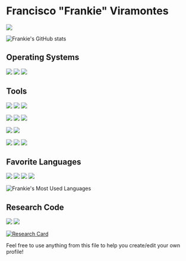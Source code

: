 # Francisco "Frankie" Viramontes

[![](https://komarev.com/ghpvc/?username=Fviramotnes8&color=brightgreen)](https://github.com/Fviramontes8)

![Frankie's GitHub stats](https://github-readme-stats.vercel.app/api?username=fviramontes8&show_icons=true&theme=dark&hide=issues)

## Operating Systems
[![](https://img.shields.io/badge/-Ubuntu-informational?style=flat&logo=ubuntu&logoColor=white&color=E95420)](https://ubuntu.com/)
[![](https://img.shields.io/badge/-KaliLinux-informational?style=flat&logo=kalilinux&logoColor=white&color=557C94)](https://www.kali.org/)
[![](https://img.shields.io/badge/-PopOS-informational?style=flat&logo=popos&logoColor=white&color=48B9C7)](https://pop.system76.com/)

## Tools
[![](https://img.shields.io/badge/-Bash-informational?style=flat&logo=gnubash&logoColor=white&color=4EAA25)](https://www.gnu.org/software/bash/)
[![](https://img.shields.io/badge/-Vim-informational?style=flat&logo=vim&logoColor=white&color=019733)](https://www.vim.org/)
[![](https://img.shields.io/badge/-Docker-informational?style=flat&logo=docker&logoColor=white&color=2496ED)](https://www.docker.com/)

[![](https://img.shields.io/badge/-Git-informational?style=flat&logo=git&logoColor=white&color=F05032)](https://git-scm.com)
[![](https://img.shields.io/badge/-Github-informational?style=flat&logo=github&logoColor=white&color=181717)](https://github.com)
[![](https://img.shields.io/badge/-Gitlab-informational?style=flat&logo=gitlab&logoColor=white&color=FCA121)](https://about.gitlab.com)

[![](https://img.shields.io/badge/-LaTeX-informational?style=flat&logo=latex&logoColor=white&color=008080)](https://www.latex-project.org/)
[![](https://img.shields.io/badge/Markdown-000000?style=plastic&logo=markdown&logoColor=white)](https://daringfireball.net/projects/markdown/)


[![](https://img.shields.io/badge/-AWSSageMaker-informational?style=flat&logo=amazonaws&logoColor=white&color=232F3E)](https://aws.amazon.com/sagemaker/)
[![](https://img.shields.io/badge/-AWSS3-informational?style=flat&logo=amazons3&logoColor=white&color=569A31)](https://aws.amazon.com/s3/)
[![](https://img.shields.io/badge/-AWSECR-informational?style=flat&logo=amazonaws&logoColor=white&color=232F3E)](https://aws.amazon.com/ecr/)

## Favorite Languages
[![](https://img.shields.io/badge/-Python-informational?style=flat&logo=python&logoColor=white&color=3776AB)](https://www.python.org/)
[![](https://img.shields.io/badge/-C++-informational?style=flat&logo=c%2B%2B&logoColor=white&color=00599C)](https://isocpp.org/)
[![](https://img.shields.io/badge/-C-informational?style=flat&logo=c&logoColor=white&color=A8B9CC)](https://www.open-std.org/jtc1/sc22/wg14/)
[![](https://img.shields.io/badge/-Make-informational?style=flat&logo=gnu&logoColor=white&color=A42E2B)](https://www.gnu.org/software/make/)


<!---dark, radical, merko, gruvbox, tokyonight, onedark, cobalt, synthwave, highcontrast, dracula--->
![Frankie's Most Used Languages](https://github-readme-stats.vercel.app/api/top-langs/?username=fviramontes8&count_private=true&layout=compact&theme=dark&langs_count=5)
## Research Code
![](https://img.shields.io/badge/-Python-informational?style=flat&logo=python&logoColor=white&color=3776AB)
![](https://img.shields.io/badge/-PyTorch-informational?style=flat&logo=pytorch&logoColor=white&color=EE4C2C)

[![Research Card](https://github-readme-stats.vercel.app/api/pin/?username=Fviramontes8&repo=ISONewEnglandGP&theme=dark)](https://github.com/Fviramontes8/ISONewEnglandGP)
<!---
### Data collection with raspberry pis
![Created Badge](https://badges.pufler.dev/created/Fviramontes8/PiPcapCollector)
![Updated Badge](https://badges.pufler.dev/updated/Fviramontes8/PiPcapCollector)

![](https://img.shields.io/badge/-C++-informational?style=flat&logo=c%2B%2B&logoColor=white&color=00599C)
![](https://img.shields.io/badge/-PostgreSQL-informational?style=flat&logo=postgresql&logoColor=white&color=4169E1)
[![](https://img.shields.io/badge/-Libtins-informational?style=flat&logoColor=white&color=blueviolet)](https://github.com/mfontanini/libtins)

[![Research Card](https://github-readme-stats.vercel.app/api/pin/?username=Fviramontes8&repo=PiPcapCollector&theme=dark)](https://github.com/Fviramontes8/PiPcapCollector)

### Data processing with ML regression algorithms
![Created Badge](https://badges.pufler.dev/created/Fviramontes8/wifi_capture_prediction)
![Updated Badge](https://badges.pufler.dev/updated/Fviramontes8/wifi_capture_prediction)

![](https://img.shields.io/badge/-Python-informational?style=flat&logo=python&logoColor=white&color=3776AB)
![](https://img.shields.io/badge/-Scikitlearn-informational?style=flat&logo=scikitlearn&logoColor=white&color=F7931E)
![](https://img.shields.io/badge/-PyTorch-informational?style=flat&logo=pytorch&logoColor=white&color=EE4C2C)
![](https://img.shields.io/badge/-Numpy-informational?style=flat&logo=numpy&logoColor=white&color=013243)

[![Research Card](https://github-readme-stats.vercel.app/api/pin/?username=Fviramontes8&repo=wifi_capture_prediction&theme=dark)](https://github.com/Fviramontes8/wifi_capture_prediction)
--->

Feel free to use anything from this file to help you create/edit your own profile!

